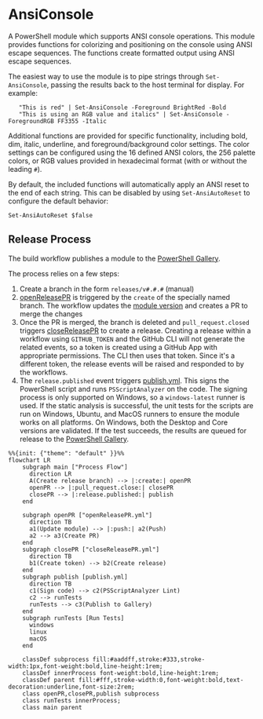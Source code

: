 # AnsiConsole

A PowerShell module which supports ANSI console operations. This module provides
functions for colorizing and positioning on the console using ANSI escape
sequences. The functions create formatted output using ANSI escape sequences.

The easiest way to use the module is to pipe strings through `Set-AnsiConsole`,
passing the results back to the host terminal for display. For example:

```pwsh
   "This is red" | Set-AnsiConsole -Foreground BrightRed -Bold
   "This is using an RGB value and italics" | Set-AnsiConsole -ForegroundRGB FF3355 -Italic
```

Additional functions are provided for specific functionality, including bold, dim,
italic, underline, and foreground/background color settings. The color settings can
be configured using the 16 defined ANSI colors, the 256 palette colors, or RGB values
provided in hexadecimal format (with or without the leading `#`).

By default, the included functions will automatically apply an ANSI reset to the end
of each string. This can be disabled by using `Set-AnsiAutoReset` to configure the
default behavior:

```pwsh
Set-AnsiAutoReset $false
```

## Release Process
The build workflow publishes a module to the [PowerShell Gallery](https://www.powershellgallery.com/packages/AnsiConsole).

The process relies on a few steps:

1. Create a branch in the form `releases/v#.#.#` (manual)
2. [openReleasePR](.github/workflows/openReleasePR.yml) is triggered by the `create` of the specially named branch.
   The workflow updates the [module version](src/AnsiConsole.psd1) and creates a PR to merge the changes
3. Once the PR is merged, the branch is deleted and `pull_request.closed` triggers [closeReleasePR](.github/workflows/closeReleasePR.yml)
   to create a release. Creating a release within a workflow using `GITHUB_TOKEN` and the GitHub CLI will not generate the related events,
   so a token is created using a GitHub App with appropriate permissions. The CLI then uses that token. Since it's a different token,
   the release events will be raised and responded to by the workflows.
4. The `release.published` event triggers [publish.yml](.github/workflows/publish.yml). This signs the PowerShell script and runs
   `PSScriptAnalyzer` on the code. The signing process is only supported on Windows, so a `windows-latest` runner is used. If the
   static analysis is successful, the unit tests for the scripts are run on Windows, Ubuntu, and MacOS runners to ensure the module
   works on all platforms. On Windows, both the Desktop and Core versions are validated. If the test succeeds, the results are queued
   for release to the [PowerShell Gallery](https://www.powershellgallery.com/packages/AnsiConsole).

```mermaid
%%{init: {"theme": "default" }}%%
flowchart LR
    subgraph main ["Process Flow"]
      direction LR
      A(Create release branch) --> |:create:| openPR
      openPR --> |:pull_request.close:| closePR
      closePR --> |:release.published:| publish
    end

    subgraph openPR ["openReleasePR.yml"]
      direction TB
      a1(Update module) --> |:push:| a2(Push)
      a2 --> a3(Create PR)
    end
    subgraph closePR ["closeReleasePR.yml"]
      direction TB
      b1(Create token) --> b2(Create release)
    end
    subgraph publish [publish.yml]
      direction TB
      c1(Sign code) --> c2(PSScriptAnalyzer Lint)
      c2 --> runTests
      runTests --> c3(Publish to Gallery)
    end
    subgraph runTests [Run Tests]
      windows
      linux
      macOS
    end

    classDef subprocess fill:#aaddff,stroke:#333,stroke-width:1px,font-weight:bold,line-height:1rem;
    classDef innerProcess font-weight:bold,line-height:1rem;
    classDef parent fill:#fff,stroke-width:0,font-weight:bold,text-decoration:underline,font-size:2rem;
    class openPR,closePR,publish subprocess
    class runTests innerProcess;
    class main parent
```
